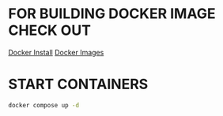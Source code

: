 # FOR BUILDING DOCKER IMAGE CHECK OUT
[Docker Install](https://docs.docker.com/engine/install/)
[Docker Images](https://github.com/tuhin-su/docker)

# START CONTAINERS
```bash
docker compose up -d
```